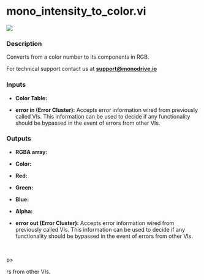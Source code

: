 # mono_intensity_to_color.vi

<p class="img_container">
<img class="lg_img" src="../mono_intensity_to_color.png"/>
</p>

### Description

Converts from a color number to its components in RGB.

For technical support contact us at <b>support@monodrive.io</b> 

### Inputs

- **Color Table:**   

- **error in (Error Cluster):** Accepts error information wired from previously called VIs. This information can be used to decide if any functionality should be bypassed in the event of errors from other VIs. 

### Outputs

- **RGBA array:**   

- **Color:**   

- **Red:**   

- **Green:**   

- **Blue:**   

- **Alpha:**   

- **error out (Error Cluster):** Accepts error information wired from previously called VIs. This information can be used to decide if any functionality should be bypassed in the event of errors from other VIs. 

<p>&nbsp;</p>
p>&nbsp;</p>
rs from other VIs. 

<p>&nbsp;</p>
